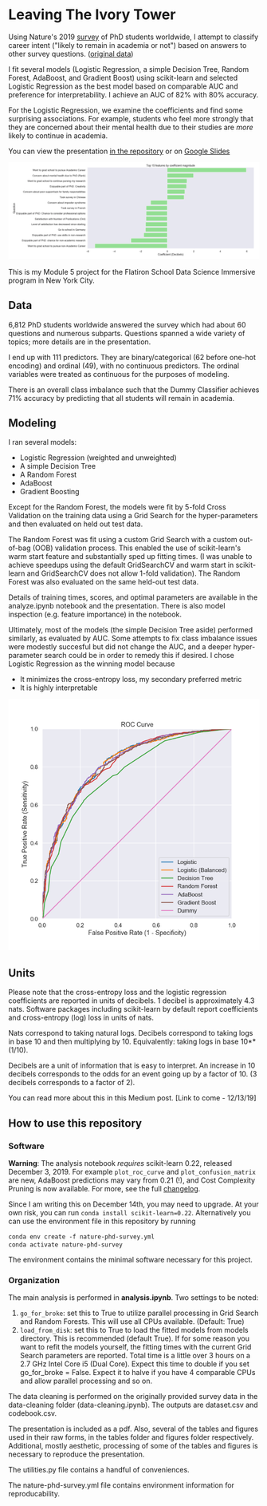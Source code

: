 # Leaving The Ivory Tower

Using Nature's 2019 [survey](https://www.nature.com/articles/d41586-019-03459-7)
of PhD students worldwide, I attempt to classify career intent ("likely to
remain in academia or not") based on answers to other survey questions.
([original data](https://figshare.com/s/74a5ea79d76ad66a8af8))

I fit several models (Logistic Regression, a simple Decision Tree,  Random Forest,
  AdaBoost, and Gradient Boost) using scikit-learn and selected Logistic Regression
  as the best model based on comparable AUC and preference for interpretability.
  I achieve an AUC of 82% with 80% accuracy.

For the Logistic Regression, we examine the coefficients and find some surprising
associations. For example, students who feel more strongly that they are concerned
about their mental health due to their studies are *more* likely to continue in
academia.

You can view the presentation [in the repository](https://github.com/rcharan/nature-phd-survey/blob/master/Escaping%20the%20Ivory%20Tower.pdf) or on [Google Slides](https://docs.google.com/presentation/d/1mHOpzvGjcN_gwGcptkcT-M1Vo7QSzI1jlDBYw6G05c8/edit?usp=sharing)

![Feature Importances](./figures/logistic-features.png)

This is my Module 5 project for the Flatiron School Data Science Immersive program
in New York City.

## Data
6,812 PhD students worldwide answered the survey which had about 60 questions and
numerous subparts. Questions spanned a wide variety of topics; more details are in the presentation.

I end up with 111 predictors. They are binary/categorical (62 before one-hot encoding)
and ordinal (49), with no continuous predictors. The ordinal variables were treated as
continuous for the purposes of modeling.

There is an overall class imbalance such that the Dummy Classifier achieves 71% accuracy by
predicting that all students will remain in academia.

## Modeling
I ran several models:
- Logistic Regression (weighted and unweighted)
- A simple Decision Tree
- A Random Forest
- AdaBoost
- Gradient Boosting

Except for the Random Forest, the models were fit by 5-fold Cross Validation
on the training data using a Grid Search for the hyper-parameters and then
evaluated on held out test data.

The Random Forest was fit using a custom Grid Search with a custom out-of-bag
(OOB) validation process. This enabled the use of scikit-learn's warm start
feature and substantially sped up fitting times. (I was unable to achieve
  speedups using the default GridSearchCV and warm start in scikit-learn
  and GridSearchCV does not allow 1-fold validation). The Random Forest was also
  evaluated on the same held-out test data.

Details of training times, scores, and optimal parameters are available in the analyze.ipynb
notebook and the presentation. There is also model inspection (e.g. feature importance) in the notebook.

Ultimately, most of the models (the simple Decision Tree aside) performed similarly, as evaluated by AUC.
Some attempts to fix class imbalance issues were modestly succesful but did not change the AUC, and a deeper
hyper-parameter search could be in order to remedy this if desired. I chose Logistic Regression as
the winning model because
- It minimizes the cross-entropy loss, my secondary preferred metric
- It is highly interpretable

![Models](./figures/roc_curve.png)

## Units
Please note that the cross-entropy loss and the logistic regression coefficients are reported
in units of decibels. 1 decibel is approximately 4.3 nats. Software packages including scikit-learn
by default report coefficients and cross-entropy (log) loss in units of nats.

Nats correspond to taking natural logs. Decibels correspond to taking logs in base 10 and then
multiplying by 10. Equivalently: taking logs in base 10**(1/10).

Decibels are a unit of information that is easy to interpret. An increase in 10 decibels corresponds to the odds
for an event going up by a factor of 10. (3 decibels corresponds to a factor of 2).

You can read more about this in this Medium post. [Link to come - 12/13/19]

## How to use this repository
### Software
**Warning**: The analysis notebook *requires* scikit-learn 0.22, released
December 3, 2019. For example `plot_roc_curve` and `plot_confusion_matrix` are new, AdaBoost predictions may
vary from 0.21 (!), and Cost Complexity Pruning is now available. For more, see the full
[changelog](https://scikit-learn.org/dev/whats_new/v0.22.html#version-0-22-0).

Since I am writing this on December 14th, you may need to upgrade. At your own risk,
you can run `conda install scikit-learn=0.22`. Alternatively you can use
the environment file in this repository by running
```
conda env create -f nature-phd-survey.yml
conda activate nature-phd-survey
```
The environment contains the minimal software necessary for this project.

### Organization
The main analysis is performed in **analysis.ipynb**. Two settings to be noted:
1. `go_for_broke`: set this to True to utilize parallel processing in Grid Search
and Random Forests. This will use all CPUs available. (Default: True)
2. `load_from_disk`: set this to True to load the fitted models from models directory.
This is recommended (default True). If for some reason you want to refit the models
yourself, the fitting times with the current Grid Search parameters are reported.
Total time is a little over 3 hours on a 2.7 GHz Intel Core i5 (Dual Core). Expect this time to
double if you set go_for_broke = False. Expect it to halve if you have 4 comparable CPUs and
allow parallel processing and so on.

The data cleaning is performed on the originally provided survey data in the
data-cleaning folder (data-cleaning.ipynb). The outputs are dataset.csv and
codebook.csv.

The presentation is included as a pdf. Also, several of the tables and figures used
in their raw forms, in the tables folder and figures folder respectively. Additional,
mostly aesthetic, processing of some of the tables and figures
is necessary to reproduce the presentation.

The utilities.py file contains a handful of conveniences.

The nature-phd-survey.yml file contains environment information for reproducability.
